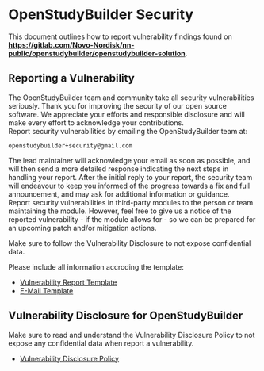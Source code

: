 # OpenStudyBuilder Security

This document outlines how to report vulnerability findings found on **https://gitlab.com/Novo-Nordisk/nn-public/openstudybuilder/openstudybuilder-solution**.  
  
## Reporting a Vulnerability
  
The OpenStudyBuilder team and community take all security vulnerabilities seriously. Thank you for improving the security of our open source software. We appreciate your efforts and responsible disclosure and will make every effort to acknowledge your contributions.  
Report security vulnerabilities by emailing the OpenStudyBuilder team at:

`openstudybuilder+security@gmail.com`

The lead maintainer will acknowledge your email as soon as possible, and will then send a more detailed response indicating the next steps in handling your report. After the initial reply to your report, the security team will endeavour to keep you informed of the progress towards a fix and full announcement, and may ask for additional information or guidance.  
Report security vulnerabilities in third-party modules to the person or team maintaining the module. However, feel free to give us a notice of the reported vulnerability - if the module allows for - so we can be prepared for an upcoming patch and/or mitigation actions.

Make sure to follow the Vulnerability Disclosure to not expose confidential data.

Please include all information accroding the template:

* [Vulnerability Report Template](./vulnerability_template.md)  
* <a href="mailto:openstudybuilder+security@gmail.com?subject=OpenStudyBuilder Vulnerability Report&body=Contact Information%0D%0DFirst name:%0DLast name:%0DContact information:%0DSeeks public acknowledgement: Yes / No%0D%0DVulnerability Description%0D%0DDate of discovery: dd/mm/yyyy%0DDescription of vulnerability:%0DMethod of discovery:%0DTools used to discover vulnerability:%0DUser privileges required to exploit vulnerability: I believe the vulnerability is being exploited: Yes / No / Don't know%0DAn exploit is publicly available: Yes / No / Don't know%0DDescribe the specific impact and how you would envision it being used in an attack scenario:%0DSteps to reproduce error state and/or exploitable condition:%0DAdditional comments:%0D%0DBy submitting this form, I acknowledge that I have reviewed and understood the Novo Nordisk data privacy notice.">E-Mail Template</a>

## Vulnerability Disclosure for OpenStudyBuilder

Make sure to read and understand the Vulnerability Disclosure Policy to not expose any confidential data when report a vulnerability.

* [Vulnerability Disclosure Policy](./vulnerability_disclosure_policy.md)

